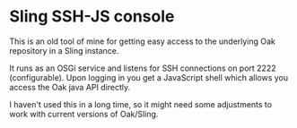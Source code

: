# Sling SSH-JS console
This is an old tool of mine for getting easy access to the underlying Oak repository
in a Sling instance.

It runs as an OSGi service and listens for SSH connections on port 2222 (configurable).
Upon logging in you get a JavaScript shell which allows you access the Oak java API
directly.

I haven't used this in a long time, so it might need some adjustments to work with
current versions of Oak/Sling.
